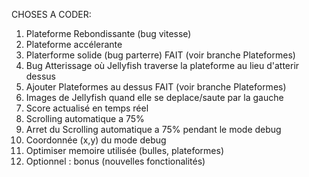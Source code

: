 CHOSES A CODER:

1) Plateforme Rebondissante (bug vitesse) 
2) Plateforme accélerante 
3) Platerforme solide (bug parterre) FAIT (voir branche Plateformes)
4) Bug Atterissage où Jellyfish traverse la plateforme au lieu d'atterir dessus
5) Ajouter Plateformes au dessus FAIT (voir branche Plateformes)
6) Images de Jellyfish quand elle se deplace/saute par la gauche
7) Score actualisé en temps réel
8) Scrolling automatique a 75%
9) Arret du Scrolling automatique a 75% pendant le mode debug
10) Coordonnée (x,y) du mode debug
11) Optimiser memoire utilisée (bulles, plateformes)
12) Optionnel : bonus (nouvelles fonctionalités)
